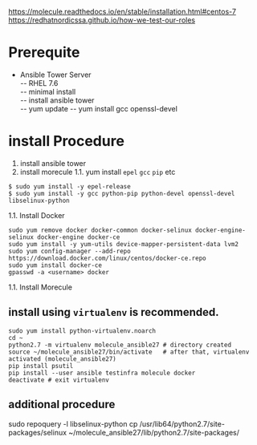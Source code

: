 https://molecule.readthedocs.io/en/stable/installation.html#centos-7
https://redhatnordicssa.github.io/how-we-test-our-roles

# Prerequite
- Ansible Tower Server  
-- RHEL 7.6  
-- minimal install  
-- install ansible tower  
-- yum update 
-- yum install gcc openssl-devel

# install Procedure
1. install ansible tower
1. install morecule
1.1. yum install `epel` `gcc` `pip` etc  
```
$ sudo yum install -y epel-release
$ sudo yum install -y gcc python-pip python-devel openssl-devel libselinux-python
```
1.1. Install Docker
```
sudo yum remove docker docker-common docker-selinux docker-engine-selinux docker-engine docker-ce
sudo yum install -y yum-utils device-mapper-persistent-data lvm2
sudo yum config-manager --add-repo https://download.docker.com/linux/centos/docker-ce.repo
sudo yum install docker-ce
gpasswd -a <username> docker
```
1.1. Install Morecule
## install using `virtualenv` is recommended.
```
sudo yum install python-virtualenv.noarch
cd ~
python2.7 -m virtualenv molecule_ansible27 # directory created
source ~/molecule_ansible27/bin/activate   # after that, virtualenv activated (molecule_ansible27)
pip install psutil
pip install --user ansible testinfra molecule docker
deactivate # exit virtualenv
```
## additional procedure
sudo repoquery -l libselinux-python
cp /usr/lib64/python2.7/site-packages/selinux ~/molecule_ansible27/lib/python2.7/site-packages/


